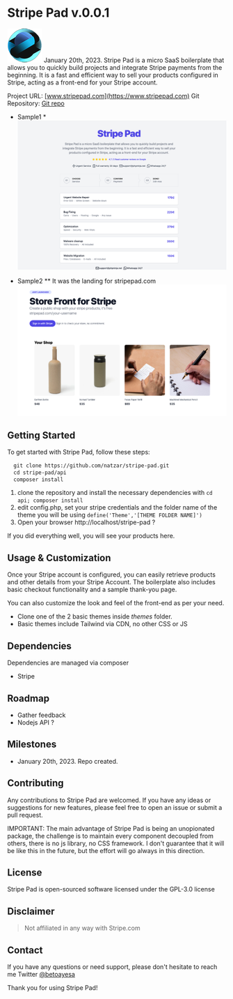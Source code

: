 #  Stripe Pad v.0.0.1

![Stripe Pad Storefront](logo-small.png "Stripe Pad Sample Image") January 20th, 2023. Stripe Pad is a micro SaaS boilerplate that allows you to quickly build projects and integrate Stripe payments from the beginning. It is a fast and efficient way to sell your products configured in Stripe, acting as a front-end for your Stripe account.


Project URL: [www.stripepad.com](https://www.stripepad.com)
Git Repository: [Git repo](https://github.com/natzar/Stripe-Pad)

* Sample1 *
![Stripe Pad Storefront](sample.png "Stripe Pad Sample Image")

* Sample2 ** It was the landing for stripepad.com
![Stripe Pad Storefront](sample2.png "Stripe Pad Sample Image")

## Getting Started

To get started with Stripe Pad, follow these steps:

```
  git clone https://github.com/natzar/stripe-pad.git
  cd stripe-pad/api
  composer install
  ```

1. clone the repository and install the necessary dependencies with `cd api; composer install`
2. edit config.php, set your stripe credentials and the folder name of the theme you will be using `define('Theme','[THEME FOLDER NAME]')`
3. Open your browser http://localhost/stripe-pad ?

If you did everything well, you will see your products here.

## Usage & Customization

Once your Stripe account is configured, you can easily retrieve products and other details from your Stripe Account. The boilerplate also includes basic checkout functionality and a sample thank-you page.

You can also customize the look and feel of the front-end as per your need.

- Clone one of the 2 basic themes inside *themes* folder.
- Basic themes include Tailwind via CDN, no other CSS or JS


## Dependencies
Dependencies are managed via composer

- Stripe



## Roadmap

- Gather feedback
- Nodejs API ?

## Milestones

- January 20th, 2023. Repo created.

## Contributing

Any contributions to Stripe Pad are welcomed. If you have any ideas or suggestions for new features, please feel free to open an issue or submit a pull request.

IMPORTANT: The main advantage of Stripe Pad is being an unopionated package, the challenge is to maintain every component decoupled from others, there is no js library, no CSS framework. I don't guarantee that it will be like this in the future, but the effort will go always in this direction.

## License

Stripe Pad is open-sourced software licensed under the GPL-3.0 license

## Disclaimer

> Not affiliated in any way with Stripe.com

## Contact 

If you have any questions or need support, please don't hesitate to reach me Twitter [ @betoayesa](https://www.twitter.com/betoayesa)

Thank you for using Stripe Pad!
